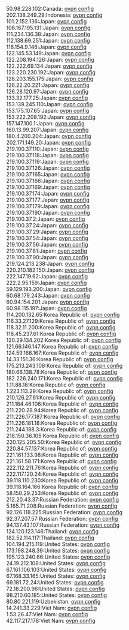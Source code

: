 50.98.228.102:Canada: [ovpn config](vpn/50_98_228_102.ovpn)  
202.138.249.29:Indonesia: [ovpn config](vpn/202_138_249_29.ovpn)  
101.2.152.136:Japan: [ovpn config](vpn/101_2_152_136.ovpn)  
106.167.195.131:Japan: [ovpn config](vpn/106_167_195_131.ovpn)  
111.234.136.38:Japan: [ovpn config](vpn/111_234_136_38.ovpn)  
112.138.69.251:Japan: [ovpn config](vpn/112_138_69_251.ovpn)  
118.154.9.146:Japan: [ovpn config](vpn/118_154_9_146.ovpn)  
122.145.53.149:Japan: [ovpn config](vpn/122_145_53_149.ovpn)  
122.208.194.126:Japan: [ovpn config](vpn/122_208_194_126.ovpn)  
122.222.69.134:Japan: [ovpn config](vpn/122_222_69_134.ovpn)  
123.220.230.192:Japan: [ovpn config](vpn/123_220_230_192.ovpn)  
126.203.155.175:Japan: [ovpn config](vpn/126_203_155_175.ovpn)  
126.22.20.221:Japan: [ovpn config](vpn/126_22_20_221.ovpn)  
126.28.120.97:Japan: [ovpn config](vpn/126_28_120_97.ovpn)  
133.32.177.25:Japan: [ovpn config](vpn/133_32_177_25.ovpn)  
153.139.245.110:Japan: [ovpn config](vpn/153_139_245_110.ovpn)  
153.175.107.65:Japan: [ovpn config](vpn/153_175_107_65.ovpn)  
153.222.208.192:Japan: [ovpn config](vpn/153_222_208_192.ovpn)  
157.147.100.1:Japan: [ovpn config](vpn/157_147_100_1.ovpn)  
160.13.99.207:Japan: [ovpn config](vpn/160_13_99_207.ovpn)  
180.4.200.204:Japan: [ovpn config](vpn/180_4_200_204.ovpn)  
202.171.149.20:Japan: [ovpn config](vpn/202_171_149_20.ovpn)  
219.100.37.110:Japan: [ovpn config](vpn/219_100_37_110.ovpn)  
219.100.37.118:Japan: [ovpn config](vpn/219_100_37_118.ovpn)  
219.100.37.119:Japan: [ovpn config](vpn/219_100_37_119.ovpn)  
219.100.37.126:Japan: [ovpn config](vpn/219_100_37_126.ovpn)  
219.100.37.165:Japan: [ovpn config](vpn/219_100_37_165.ovpn)  
219.100.37.166:Japan: [ovpn config](vpn/219_100_37_166.ovpn)  
219.100.37.169:Japan: [ovpn config](vpn/219_100_37_169.ovpn)  
219.100.37.174:Japan: [ovpn config](vpn/219_100_37_174.ovpn)  
219.100.37.177:Japan: [ovpn config](vpn/219_100_37_177.ovpn)  
219.100.37.179:Japan: [ovpn config](vpn/219_100_37_179.ovpn)  
219.100.37.190:Japan: [ovpn config](vpn/219_100_37_190.ovpn)  
219.100.37.2:Japan: [ovpn config](vpn/219_100_37_2.ovpn)  
219.100.37.24:Japan: [ovpn config](vpn/219_100_37_24.ovpn)  
219.100.37.29:Japan: [ovpn config](vpn/219_100_37_29.ovpn)  
219.100.37.54:Japan: [ovpn config](vpn/219_100_37_54.ovpn)  
219.100.37.56:Japan: [ovpn config](vpn/219_100_37_56.ovpn)  
219.100.37.81:Japan: [ovpn config](vpn/219_100_37_81.ovpn)  
219.100.37.90:Japan: [ovpn config](vpn/219_100_37_90.ovpn)  
219.124.213.238:Japan: [ovpn config](vpn/219_124_213_238.ovpn)  
220.210.182.150:Japan: [ovpn config](vpn/220_210_182_150.ovpn)  
222.147.19.62:Japan: [ovpn config](vpn/222_147_19_62.ovpn)  
222.2.95.159:Japan: [ovpn config](vpn/222_2_95_159.ovpn)  
59.129.193.200:Japan: [ovpn config](vpn/59_129_193_200.ovpn)  
60.68.179.243:Japan: [ovpn config](vpn/60_68_179_243.ovpn)  
60.94.154.201:Japan: [ovpn config](vpn/60_94_154_201.ovpn)  
60.98.115.197:Japan: [ovpn config](vpn/60_98_115_197.ovpn)  
114.200.132.65:Korea Republic of: [ovpn config](vpn/114_200_132_65.ovpn)  
116.33.27.129:Korea Republic of: [ovpn config](vpn/116_33_27_129.ovpn)  
118.32.11.200:Korea Republic of: [ovpn config](vpn/118_32_11_200.ovpn)  
118.45.237.61:Korea Republic of: [ovpn config](vpn/118_45_237_61.ovpn)  
120.29.134.202:Korea Republic of: [ovpn config](vpn/120_29_134_202.ovpn)  
121.66.146.147:Korea Republic of: [ovpn config](vpn/121_66_146_147.ovpn)  
124.59.166.167:Korea Republic of: [ovpn config](vpn/124_59_166_167.ovpn)  
14.33.151.36:Korea Republic of: [ovpn config](vpn/14_33_151_36.ovpn)  
175.213.243.108:Korea Republic of: [ovpn config](vpn/175_213_243_108.ovpn)  
180.66.138.78:Korea Republic of: [ovpn config](vpn/180_66_138_78.ovpn)  
182.226.240.171:Korea Republic of: [ovpn config](vpn/182_226_240_171.ovpn)  
1.11.88.18:Korea Republic of: [ovpn config](vpn/1_11_88_18.ovpn)  
1.223.113.29:Korea Republic of: [ovpn config](vpn/1_223_113_29.ovpn)  
210.126.27.61:Korea Republic of: [ovpn config](vpn/210_126_27_61.ovpn)  
211.184.46.106:Korea Republic of: [ovpn config](vpn/211_184_46_106.ovpn)  
211.220.28.94:Korea Republic of: [ovpn config](vpn/211_220_28_94.ovpn)  
211.226.177.187:Korea Republic of: [ovpn config](vpn/211_226_177_187.ovpn)  
211.226.181.18:Korea Republic of: [ovpn config](vpn/211_226_181_18.ovpn)  
211.244.188.3:Korea Republic of: [ovpn config](vpn/211_244_188_3.ovpn)  
218.150.36.105:Korea Republic of: [ovpn config](vpn/218_150_36_105.ovpn)  
220.125.205.50:Korea Republic of: [ovpn config](vpn/220_125_205_50.ovpn)  
220.84.57.137:Korea Republic of: [ovpn config](vpn/220_84_57_137.ovpn)  
221.161.133.98:Korea Republic of: [ovpn config](vpn/221_161_133_98.ovpn)  
221.161.58.171:Korea Republic of: [ovpn config](vpn/221_161_58_171.ovpn)  
222.112.211.76:Korea Republic of: [ovpn config](vpn/222_112_211_76.ovpn)  
222.117.120.24:Korea Republic of: [ovpn config](vpn/222_117_120_24.ovpn)  
39.118.110.230:Korea Republic of: [ovpn config](vpn/39_118_110_230.ovpn)  
39.118.164.166:Korea Republic of: [ovpn config](vpn/39_118_164_166.ovpn)  
58.150.29.253:Korea Republic of: [ovpn config](vpn/58_150_29_253.ovpn)  
212.20.43.37:Russian Federation: [ovpn config](vpn/212_20_43_37.ovpn)  
5.165.71.208:Russian Federation: [ovpn config](vpn/5_165_71_208.ovpn)  
92.126.118.225:Russian Federation: [ovpn config](vpn/92_126_118_225.ovpn)  
92.37.207.57:Russian Federation: [ovpn config](vpn/92_37_207_57.ovpn)  
94.137.43.107:Russian Federation: [ovpn config](vpn/94_137_43_107.ovpn)  
124.120.123.146:Thailand: [ovpn config](vpn/124_120_123_146.ovpn)  
182.52.114.117:Thailand: [ovpn config](vpn/182_52_114_117.ovpn)  
104.194.215.119:United States: [ovpn config](vpn/104_194_215_119.ovpn)  
173.198.248.39:United States: [ovpn config](vpn/173_198_248_39.ovpn)  
195.123.240.66:United States: [ovpn config](vpn/195_123_240_66.ovpn)  
24.19.212.108:United States: [ovpn config](vpn/24_19_212_108.ovpn)  
67.161.106.103:United States: [ovpn config](vpn/67_161_106_103.ovpn)  
67.168.33.165:United States: [ovpn config](vpn/67_168_33_165.ovpn)  
69.181.72.24:United States: [ovpn config](vpn/69_181_72_24.ovpn)  
72.18.200.96:United States: [ovpn config](vpn/72_18_200_96.ovpn)  
98.210.60.185:United States: [ovpn config](vpn/98_210_60_185.ovpn)  
80.80.221.119:Uzbekistan: [ovpn config](vpn/80_80_221_119.ovpn)  
14.241.33.229:Viet Nam: [ovpn config](vpn/14_241_33_229.ovpn)  
1.53.26.47:Viet Nam: [ovpn config](vpn/1_53_26_47.ovpn)  
42.117.217.178:Viet Nam: [ovpn config](vpn/42_117_217_178.ovpn)  
